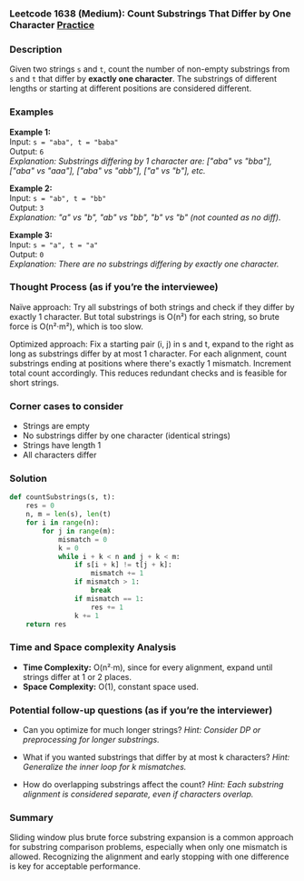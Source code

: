 ### Leetcode 1638 (Medium): Count Substrings That Differ by One Character [Practice](https://leetcode.com/problems/count-substrings-that-differ-by-one-character)

### Description  
Given two strings `s` and `t`, count the number of non-empty substrings from `s` and `t` that differ by **exactly one character**. The substrings of different lengths or starting at different positions are considered different.

### Examples  
**Example 1:**  
Input: `s = "aba", t = "baba"`  
Output: `6`  
*Explanation: Substrings differing by 1 character are: ["aba" vs "bba"], ["aba" vs "aaa"], ["aba" vs "abb"], ["a" vs "b"], etc.*

**Example 2:**  
Input: `s = "ab", t = "bb"`  
Output: `3`  
*Explanation: "a" vs "b", "ab" vs "bb", "b" vs "b" (not counted as no diff).*

**Example 3:**  
Input: `s = "a", t = "a"`  
Output: `0`  
*Explanation: There are no substrings differing by exactly one character.*

### Thought Process (as if you’re the interviewee)  
Naïve approach: Try all substrings of both strings and check if they differ by exactly 1 character. But total substrings is O(n²) for each string, so brute force is O(n²·m²), which is too slow.

Optimized approach: Fix a starting pair (i, j) in s and t, expand to the right as long as substrings differ by at most 1 character. For each alignment, count substrings ending at positions where there's exactly 1 mismatch. Increment total count accordingly. This reduces redundant checks and is feasible for short strings.

### Corner cases to consider  
- Strings are empty
- No substrings differ by one character (identical strings)
- Strings have length 1
- All characters differ

### Solution

```python
def countSubstrings(s, t):
    res = 0
    n, m = len(s), len(t)
    for i in range(n):
        for j in range(m):
            mismatch = 0
            k = 0
            while i + k < n and j + k < m:
                if s[i + k] != t[j + k]:
                    mismatch += 1
                if mismatch > 1:
                    break
                if mismatch == 1:
                    res += 1
                k += 1
    return res
```

### Time and Space complexity Analysis  
- **Time Complexity:** O(n²·m), since for every alignment, expand until strings differ at 1 or 2 places.
- **Space Complexity:** O(1), constant space used.

### Potential follow-up questions (as if you’re the interviewer)  
- Can you optimize for much longer strings?
  *Hint: Consider DP or preprocessing for longer substrings.*

- What if you wanted substrings that differ by at most k characters?
  *Hint: Generalize the inner loop for k mismatches.*

- How do overlapping substrings affect the count?
  *Hint: Each substring alignment is considered separate, even if characters overlap.*

### Summary
Sliding window plus brute force substring expansion is a common approach for substring comparison problems, especially when only one mismatch is allowed. Recognizing the alignment and early stopping with one difference is key for acceptable performance.